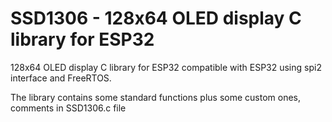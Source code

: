 # SSD1306 - 128x64 OLED display C library for ESP32

128x64 OLED display C library for ESP32 compatible with ESP32 using spi2 interface and FreeRTOS.

The library contains some standard functions plus some custom ones, comments in SSD1306.c file
